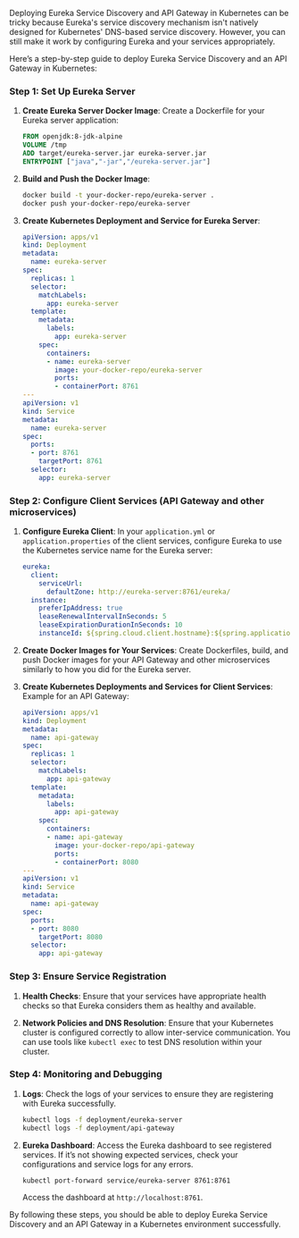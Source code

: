Deploying Eureka Service Discovery and API Gateway in Kubernetes can be tricky because Eureka's service discovery mechanism isn't natively designed for Kubernetes' DNS-based service discovery. However, you can still make it work by configuring Eureka and your services appropriately.

Here’s a step-by-step guide to deploy Eureka Service Discovery and an API Gateway in Kubernetes:

### Step 1: Set Up Eureka Server

1. **Create Eureka Server Docker Image**:
   Create a Dockerfile for your Eureka server application:

   ```Dockerfile
   FROM openjdk:8-jdk-alpine
   VOLUME /tmp
   ADD target/eureka-server.jar eureka-server.jar
   ENTRYPOINT ["java","-jar","/eureka-server.jar"]
   ```

2. **Build and Push the Docker Image**:
   ```bash
   docker build -t your-docker-repo/eureka-server .
   docker push your-docker-repo/eureka-server
   ```

3. **Create Kubernetes Deployment and Service for Eureka Server**:
   ```yaml
   apiVersion: apps/v1
   kind: Deployment
   metadata:
     name: eureka-server
   spec:
     replicas: 1
     selector:
       matchLabels:
         app: eureka-server
     template:
       metadata:
         labels:
           app: eureka-server
       spec:
         containers:
         - name: eureka-server
           image: your-docker-repo/eureka-server
           ports:
           - containerPort: 8761
   ---
   apiVersion: v1
   kind: Service
   metadata:
     name: eureka-server
   spec:
     ports:
     - port: 8761
       targetPort: 8761
     selector:
       app: eureka-server
   ```

### Step 2: Configure Client Services (API Gateway and other microservices)

1. **Configure Eureka Client**:
   In your `application.yml` or `application.properties` of the client services, configure Eureka to use the Kubernetes service name for the Eureka server:

   ```yaml
   eureka:
     client:
       serviceUrl:
         defaultZone: http://eureka-server:8761/eureka/
     instance:
       preferIpAddress: true
       leaseRenewalIntervalInSeconds: 5
       leaseExpirationDurationInSeconds: 10
       instanceId: ${spring.cloud.client.hostname}:${spring.application.name}:${spring.application.instance_id:${random.value}}
   ```

2. **Create Docker Images for Your Services**:
   Create Dockerfiles, build, and push Docker images for your API Gateway and other microservices similarly to how you did for the Eureka server.

3. **Create Kubernetes Deployments and Services for Client Services**:
   Example for an API Gateway:

   ```yaml
   apiVersion: apps/v1
   kind: Deployment
   metadata:
     name: api-gateway
   spec:
     replicas: 1
     selector:
       matchLabels:
         app: api-gateway
     template:
       metadata:
         labels:
           app: api-gateway
       spec:
         containers:
         - name: api-gateway
           image: your-docker-repo/api-gateway
           ports:
           - containerPort: 8080
   ---
   apiVersion: v1
   kind: Service
   metadata:
     name: api-gateway
   spec:
     ports:
     - port: 8080
       targetPort: 8080
     selector:
       app: api-gateway
   ```

### Step 3: Ensure Service Registration

1. **Health Checks**:
   Ensure that your services have appropriate health checks so that Eureka considers them as healthy and available.

2. **Network Policies and DNS Resolution**:
   Ensure that your Kubernetes cluster is configured correctly to allow inter-service communication. You can use tools like `kubectl exec` to test DNS resolution within your cluster.

### Step 4: Monitoring and Debugging

1. **Logs**:
   Check the logs of your services to ensure they are registering with Eureka successfully.

   ```bash
   kubectl logs -f deployment/eureka-server
   kubectl logs -f deployment/api-gateway
   ```

2. **Eureka Dashboard**:
   Access the Eureka dashboard to see registered services. If it’s not showing expected services, check your configurations and service logs for any errors.

   ```bash
   kubectl port-forward service/eureka-server 8761:8761
   ```

   Access the dashboard at `http://localhost:8761`.

By following these steps, you should be able to deploy Eureka Service Discovery and an API Gateway in a Kubernetes environment successfully. 
